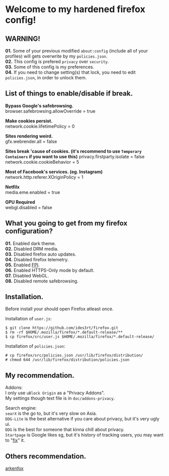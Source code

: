 # Welcome to my hardened firefox config!

## WARNING!
**01.** Some of your previous modified `about:config` (include all of your profiles) will gets overwrite by my `policies.json`.\
**02.** This config is prefered `privacy` over `security`.\
**03.** Some of this config is my preferences.\
**04.** If you need to change setting(s) that lock, you need to edit `policies.json`, in order to unlock them.

## List of things to enable/disable if break.
**Bypass Google's safebrowsing.**\
browser.safebrowsing.allowOverride = true

**Make cookies persist.**\
network.cookie.lifetimePolicy = 0

**Sites rendering weird.**\
gfx.webrender.all = false

**Sites break 'cause of cookies. (it's recommend to use `Temporary Containers` if you want to use this)**
privacy.firstparty.isolate = false\
network.cookie.cookieBehavior = 5

**Most of Facebook's services. (eg. Instagram)**\
network.http.referer.XOriginPolicy = 1

**Netfilx**\
media.eme.enabled = true

**GPU Required**\
webgl.disabled = false

## What you going to get from my firefox configuration?
**01.** Enabled dark theme.\
**02.** Disabled DRM media.\
**03.** Disabled firefox auto updates.\
**04.** Disabled firefox telemetry.\
**05.** Enabled [FPI](https://wiki.mozilla.org/Security/FirstPartyIsolation).\
**06.** Enabled HTTPS-Only mode by default.\
**07.** Disabled WebGL.\
**08.** Disabled remote safebrowsing.

## Installation.
Before install your should open Firefox atleast once.

Installation of `user.js`:
```
$ git clone https://github.com/ides3rt/firefox.git
$ rm -rf $HOME/.mozilla/firefox/*.default-release/**
$ cp firefox/src/user.js $HOME/.mozilla/firefox/*.default-release/
```
Installation of `policies.json`:
```
# cp firefox/src/policies.json /usr/lib/firefox/distribution/
# chmod 644 /usr/lib/firefox/distribution/policies.json
```

## My recommendation.
Addons:\
I only use `uBlock Origin` as a "Privacy Addons".\
My settings though text file is in `doc/addons-privacy`.

Search engine:\
`searX` is the go to, but it's very slow on Asia.\
`DDG-Lite` is the best alternative if you care about privacy, but it's very ugly ui.\
`DDG` is the best for someone that kinna chill about privacy.\
`Startpage` is Google likes sg, but it's history of tracking users, you may want to "[fix](https://github.com/arkenfox/user.js/wiki/4.2.2-uBlock-Origin#small_orange_diamond-filters)" it.

## Others recommendation.
[arkenfox](https://github.com/arkenfox/user.js/wiki)
